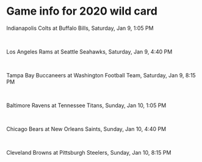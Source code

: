# Game info for 2020 wild card

Indianapolis Colts at Buffalo Bills, Saturday, Jan 9, 1:05 PM


<br/>

Los Angeles Rams at Seattle Seahawks, Saturday, Jan 9, 4:40 PM


<br/>

Tampa Bay Buccaneers at Washington Football Team, Saturday, Jan 9, 8:15 PM


<br/>

Baltimore Ravens at Tennessee Titans, Sunday, Jan 10, 1:05 PM


<br/>

Chicago Bears at New Orleans Saints, Sunday, Jan 10, 4:40 PM


<br/>

Cleveland Browns at Pittsburgh Steelers, Sunday, Jan 10, 8:15 PM

